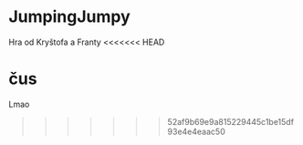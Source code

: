 # JumpingJumpy
Hra od Kryštofa a Franty
<<<<<<< HEAD


čus
=======
Lmao 
>>>>>>> 52af9b69e9a815229445c1be15df93e4e4eaac50
